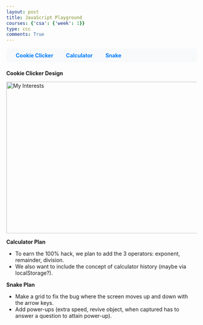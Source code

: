 ```yaml
---
layout: post
title: JavaScript Playground 
courses: {'csa': {'week': 1}}
type: ccc
comments: True
---
```


<style>
  .submenu {
    background-color: #f8f9fa;
    padding: 10px;
    border-radius: 8px;
    margin-bottom: 20px;
  }
  .submenu a {
    margin: 0 15px;
    text-decoration: none;
    color: #007bff;
    font-weight: bold;
  }
  .submenu a:hover {
    color: #0056b3;
  }
</style>

<script src="https://utteranc.es/client.js"
        repo="DrishyaMody/CSAstudent_T1"
        issue-term="pathname"
        theme="github-light"
        crossorigin="anonymous"
        async>
</script>

<div class="submenu">
  <a href="https://drishyamody.github.io/CSAstudent_T1/cookies">Cookie Clicker</a>
  <a href="/CSAstudent_T1/calculator">Calculator</a>
  <a href="/CSAstudent_T1/snake">Snake</a>
</div>

**Cookie Clicker Design**

<img src="/CSAstudent_T1/images/cookieClickerplan.png" alt="My Interests" height="400" width="600">

**Calculator Plan**
- To earn the 100% hack, we plan to add the 3 operators: exponent, remainder, division.
- We also want to include the concept of calculator history (maybe via localStorage?).

**Snake Plan**
- Make a grid to fix the bug where the screen moves up and down with the arrow keys.
- Add power-ups (extra speed, revive object, when captured has to answer a question to attain power-up).
